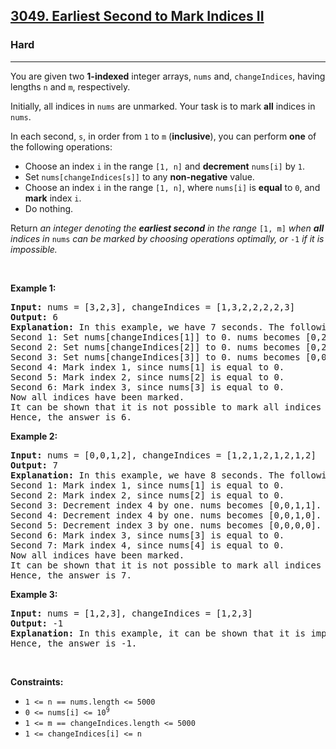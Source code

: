 <h2><a href="https://leetcode.com/problems/earliest-second-to-mark-indices-ii/">3049. Earliest Second to Mark Indices II</a></h2><h3>Hard</h3><hr><div><p>You are given two <strong>1-indexed</strong> integer arrays, <code>nums</code> and, <code>changeIndices</code>, having lengths <code>n</code> and <code>m</code>, respectively.</p>

<p>Initially, all indices in <code>nums</code> are unmarked. Your task is to mark <strong>all</strong> indices in <code>nums</code>.</p>

<p>In each second, <code>s</code>, in order from <code>1</code> to <code>m</code> (<strong>inclusive</strong>), you can perform <strong>one</strong> of the following operations:</p>

<ul>
	<li>Choose an index <code>i</code> in the range <code>[1, n]</code> and <strong>decrement</strong> <code>nums[i]</code> by <code>1</code>.</li>
	<li>Set <code>nums[changeIndices[s]]</code> to any <strong>non-negative</strong> value.</li>
	<li>Choose an index <code>i</code> in the range <code>[1, n]</code>, where <code>nums[i]</code> is <strong>equal</strong> to <code>0</code>, and <strong>mark</strong> index <code>i</code>.</li>
	<li>Do nothing.</li>
</ul>

<p>Return <em>an integer denoting the <strong>earliest second</strong> in the range </em><code>[1, m]</code><em> when <strong>all</strong> indices in </em><code>nums</code><em> can be marked by choosing operations optimally, or </em><code>-1</code><em> if it is impossible.</em></p>

<p>&nbsp;</p>
<p><strong class="example">Example 1:</strong></p>

<pre><strong>Input:</strong> nums = [3,2,3], changeIndices = [1,3,2,2,2,2,3]
<strong>Output:</strong> 6
<strong>Explanation:</strong> In this example, we have 7 seconds. The following operations can be performed to mark all indices:
Second 1: Set nums[changeIndices[1]] to 0. nums becomes [0,2,3].
Second 2: Set nums[changeIndices[2]] to 0. nums becomes [0,2,0].
Second 3: Set nums[changeIndices[3]] to 0. nums becomes [0,0,0].
Second 4: Mark index 1, since nums[1] is equal to 0.
Second 5: Mark index 2, since nums[2] is equal to 0.
Second 6: Mark index 3, since nums[3] is equal to 0.
Now all indices have been marked.
It can be shown that it is not possible to mark all indices earlier than the 6th second.
Hence, the answer is 6.
</pre>

<p><strong class="example">Example 2:</strong></p>

<pre><strong>Input:</strong> nums = [0,0,1,2], changeIndices = [1,2,1,2,1,2,1,2]
<strong>Output:</strong> 7
<strong>Explanation:</strong> In this example, we have 8 seconds. The following operations can be performed to mark all indices:
Second 1: Mark index 1, since nums[1] is equal to 0.
Second 2: Mark index 2, since nums[2] is equal to 0.
Second 3: Decrement index 4 by one. nums becomes [0,0,1,1].
Second 4: Decrement index 4 by one. nums becomes [0,0,1,0].
Second 5: Decrement index 3 by one. nums becomes [0,0,0,0].
Second 6: Mark index 3, since nums[3] is equal to 0.
Second 7: Mark index 4, since nums[4] is equal to 0.
Now all indices have been marked.
It can be shown that it is not possible to mark all indices earlier than the 7th second.
Hence, the answer is 7.
</pre>

<p><strong class="example">Example 3:</strong></p>

<pre><strong>Input:</strong> nums = [1,2,3], changeIndices = [1,2,3]
<strong>Output:</strong> -1
<strong>Explanation: </strong>In this example, it can be shown that it is impossible to mark all indices, as we don't have enough seconds. 
Hence, the answer is -1.
</pre>

<p>&nbsp;</p>
<p><strong>Constraints:</strong></p>

<ul>
	<li><code>1 &lt;= n == nums.length &lt;= 5000</code></li>
	<li><code>0 &lt;= nums[i] &lt;= 10<sup>9</sup></code></li>
	<li><code>1 &lt;= m == changeIndices.length &lt;= 5000</code></li>
	<li><code>1 &lt;= changeIndices[i] &lt;= n</code></li>
</ul>
</div>